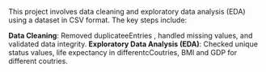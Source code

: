 This project involves data cleaning and exploratory data analysis (EDA) using a dataset in CSV format. The key steps include:

**Data Cleaning**: Removed duplicateeEntries , handled missing values, and validated data integrity.
**Exploratory Data Analysis (EDA)**: Checked unique status values, life expectancy in differentcCoutries, BMI and GDP for different coutries.
